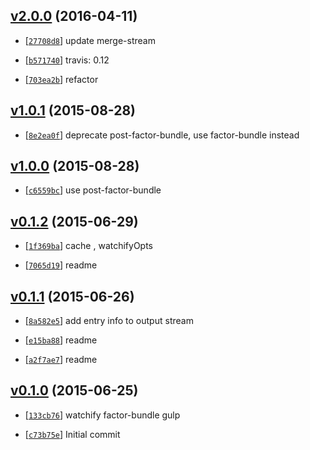<!-- 808b648 1460364655000 -->

## [v2.0.0](https://github.com/zoubin/gulp-watchify-factor-bundle/commit/808b648) (2016-04-11)

* [[`27708d8`](https://github.com/zoubin/gulp-watchify-factor-bundle/commit/27708d8)] update merge-stream

* [[`b571740`](https://github.com/zoubin/gulp-watchify-factor-bundle/commit/b571740)] travis: 0.12

* [[`703ea2b`](https://github.com/zoubin/gulp-watchify-factor-bundle/commit/703ea2b)] refactor

## [v1.0.1](https://github.com/zoubin/gulp-watchify-factor-bundle/commit/6d2087e) (2015-08-28)

* [[`8e2ea0f`](https://github.com/zoubin/gulp-watchify-factor-bundle/commit/8e2ea0f)] deprecate post-factor-bundle, use factor-bundle instead

## [v1.0.0](https://github.com/zoubin/gulp-watchify-factor-bundle/commit/8d7eaa7) (2015-08-28)

* [[`c6559bc`](https://github.com/zoubin/gulp-watchify-factor-bundle/commit/c6559bc)] use post-factor-bundle

## [v0.1.2](https://github.com/zoubin/gulp-watchify-factor-bundle/commit/4f7eea5) (2015-06-29)

* [[`1f369ba`](https://github.com/zoubin/gulp-watchify-factor-bundle/commit/1f369ba)] cache , watchifyOpts

* [[`7065d19`](https://github.com/zoubin/gulp-watchify-factor-bundle/commit/7065d19)] readme

## [v0.1.1](https://github.com/zoubin/gulp-watchify-factor-bundle/commit/7b62f13) (2015-06-26)

* [[`8a582e5`](https://github.com/zoubin/gulp-watchify-factor-bundle/commit/8a582e5)] add entry info to output stream

* [[`e15ba88`](https://github.com/zoubin/gulp-watchify-factor-bundle/commit/e15ba88)] readme

* [[`a2f7ae7`](https://github.com/zoubin/gulp-watchify-factor-bundle/commit/a2f7ae7)] readme

## [v0.1.0](https://github.com/zoubin/gulp-watchify-factor-bundle/commit/3fd8687) (2015-06-25)

* [[`133cb76`](https://github.com/zoubin/gulp-watchify-factor-bundle/commit/133cb76)] watchify factor-bundle gulp

* [[`c73b75e`](https://github.com/zoubin/gulp-watchify-factor-bundle/commit/c73b75e)] Initial commit

